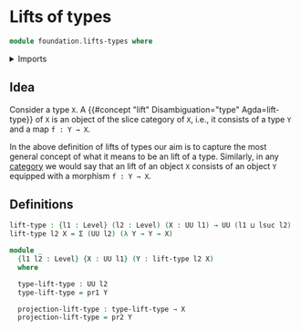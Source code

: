# Lifts of types

```agda
module foundation.lifts-types where
```

<details><summary>Imports</summary>

```agda
open import foundation.dependent-pair-types
open import foundation.universe-levels
```

</details>

## Idea

Consider a type `X`. A {{#concept "lift" Disambiguation="type" Agda=lift-type}}
of `X` is an object of the slice category of `X`, i.e., it consists of a type
`Y` and a map `f : Y → X`.

In the above definition of lifts of types our aim is to capture the most general
concept of what it means to be an lift of a type. Similarly, in any
[category](category-theory.categories.md) we would say that an lift of an object
`X` consists of an object `Y` equipped with a morphism `f : Y → X`.

## Definitions

```agda
lift-type : {l1 : Level} (l2 : Level) (X : UU l1) → UU (l1 ⊔ lsuc l2)
lift-type l2 X = Σ (UU l2) (λ Y → Y → X)

module _
  {l1 l2 : Level} {X : UU l1} (Y : lift-type l2 X)
  where

  type-lift-type : UU l2
  type-lift-type = pr1 Y

  projection-lift-type : type-lift-type → X
  projection-lift-type = pr2 Y
```
